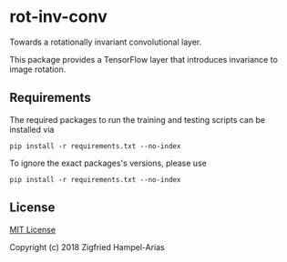 # rot-inv-conv
Towards a rotationally invariant convolutional layer.

This package provides a TensorFlow layer that introduces invariance to image rotation.


## Requirements
The required packages to run the training and testing scripts can be installed via 
```
pip install -r requirements.txt --no-index
```

To ignore the exact packages's versions, please use
```
pip install -r requirements.txt --no-index
```

## License

[MIT License](LICENSE)

Copyright (c) 2018 Zigfried Hampel-Arias
